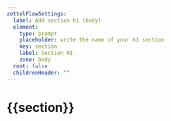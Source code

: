 ```yaml
---
zettelFlowSettings:
  label: Add section h1 (body)
  element:
    type: prompt
    placeholder: write the name of your h1 section
    key: section
    label: Section H1
    zone: body
  root: false
  childrenHeader: ""
---
```

# {{section}}
